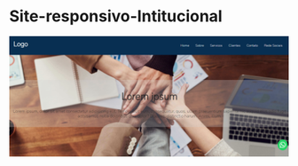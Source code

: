 # Site-responsivo-Intitucional
<a href='https://xenodochial-goldstine-81388c.netlify.app/'><img src='img/site.png'></a>
